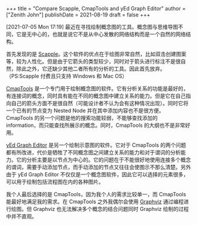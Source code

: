 +++
title = "Compare Scapple, CmapTools and yEd Graph Editor"
author = ["Zenith John"]
publishDate = 2021-08-19
draft = false
+++

<span class="timestamp-wrapper"><span class="timestamp">[2021-07-05 Mon 17:19]</span></span>
最近在寻找绘制概念图的工具。概念图与思维导图不同，它是无中心的，也就是说它不是从中心发散的网络结构而是一个自然的网络结构。

首先发现的是 [Scapple](https://www.literatureandlatte.com/scapple/overview)。这个软件的优点在于绘图非常自然，比如双击创建图案等，较为人性化。但是由于它箭头的类型较少，同时对于箭头进行标注不是很自然，除此之外，它还缺少其他二者所有的分析的工具。因此首先放弃。（PS:Scapple 付费且只支持 Windows 和 Mac OS）

[CmapTools](https://cmap.ihmc.us/cmaptools/) 是一个专门用于绘制概念图的软件。它有分析关系的功能是最好的，有连接词的概念，同时具有能在不同的概念图中建立关系的能力。但是它在自己指向自己的箭头方面不是很自然（可能设计者不认为会有这种情况出现）。同时它将一个已有的节点变为 Nested Node 并在其中添加内容也不是很方便。CmapTools 的另一个问题是他的搜索功能较弱，不能够查找添加的 information，而只能查找所展示的概念。同时，CmapTools 的大纲也不是非常好用。

[yEd Graph Editor](https://www.yworks.com/products/yed) 是另一个绘制示意图的软件。它对于 CmapTools 的两个问题都有所改进，代价是牺牲了不同概念图之间建立关系的能力和对于谓词的分析能力。它的分析主要是以节点为中心的。它的问题在于不能很好地使用连接多个概念的谓词，需要手动添加节点，而手动添加的节点又往往会使图示不那么清楚。另外由于 yEd Graph Editor 不仅仅是一个概念图软件，因此它可以选择的元素很多，可以用于绘制包括流程图在内的各种图片。

我个人最后选择的是 CmapTools，因为我个人的需求比较单一，而 CmapTools 能最好地满足我的需求。在 CmapTools 之外我偶尔会使用 [Graphviz](https://graphviz.org) 通过编程进行绘图。但 Graphviz 也无法解决多个概念的结合问题同时 Graphviz 绘制的过程中并不直观。
